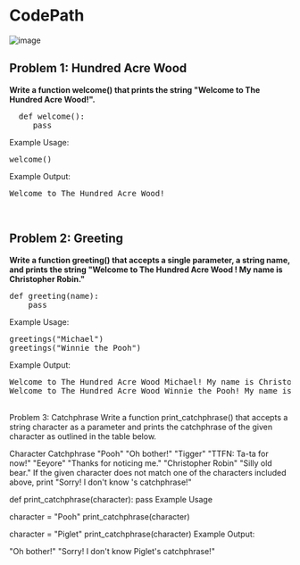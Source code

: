 # CodePath

![image](https://github.com/user-attachments/assets/03069365-c2af-4eb9-9730-c54452a2264c)

<h2><b>Problem 1: Hundred Acre Wood</b></h2>
<b>Write a function welcome() that prints the string "Welcome to The Hundred Acre Wood!".</b>
<pre>
  def welcome():
     pass
</pre>
Example Usage:
<pre>welcome()</pre>
Example Output:
<pre>Welcome to The Hundred Acre Wood!</pre>

<br>
<h2><b>Problem 2: Greeting</b></h2>
<b>Write a function greeting() that accepts a single parameter, a string name, and prints the string "Welcome to The Hundred Acre Wood <name>! My name is Christopher Robin."</b>
<pre>
def greeting(name):
	pass
</pre>
Example Usage:
<pre>
greetings("Michael")
greetings("Winnie the Pooh")
</pre>
Example Output:
<pre>
Welcome to The Hundred Acre Wood Michael! My name is Christopher Robin.
Welcome to The Hundred Acre Wood Winnie the Pooh! My name is Christopher Robin.
</pre>

<br>
Problem 3: Catchphrase
Write a function print_catchphrase() that accepts a string character as a parameter and prints the catchphrase of the given character as outlined in the table below.

Character	Catchphrase
"Pooh"	"Oh bother!"
"Tigger"	"TTFN: Ta-ta for now!"
"Eeyore"	"Thanks for noticing me."
"Christopher Robin"	"Silly old bear."
If the given character does not match one of the characters included above, print "Sorry! I don't know <character>'s catchphrase!"

def print_catchphrase(character):
	pass
Example Usage

character = "Pooh"
print_catchphrase(character)

character = "Piglet"
print_catchphrase(character)
Example Output:

"Oh bother!"
"Sorry! I don't know Piglet's catchphrase!"
